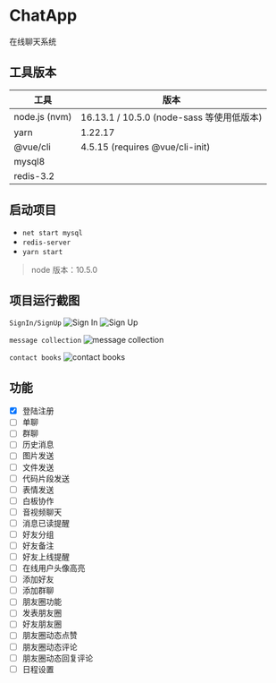 # ChatApp
在线聊天系统

## 工具版本
| 工具          | 版本                                      |
| ------------- | ---------------------------------------- |
| node.js (nvm) | 16.13.1 / 10.5.0 (node-sass 等使用低版本) |
| yarn          | 1.22.17                                  |
| @vue/cli      | 4.5.15 (requires @vue/cli-init)          |
| mysql8        |                                          |
| redis-3.2     |                                          |

## 启动项目
* `net start mysql`
* `redis-server`
* `yarn start`
> node 版本：10.5.0

## 项目运行截图
`SignIn/SignUp`
![Sign In](http://r8txnxmmq.hn-bkt.clouddn.com/images/shot/signin.png)
![Sign Up](http://r8txnxmmq.hn-bkt.clouddn.com/images/shot/signup.png)

`message collection`
![message collection](http://r8txnxmmq.hn-bkt.clouddn.com/images/shot/main.png)

`contact books`
![contact books](http://r8txnxmmq.hn-bkt.clouddn.com/images/shot/contact.png)


## 功能
- [x] 登陆注册
- [ ] 单聊
- [ ] 群聊
- [ ] 历史消息
- [ ] 图片发送
- [ ] 文件发送
- [ ] 代码片段发送
- [ ] 表情发送
- [ ] 白板协作
- [ ] 音视频聊天
- [ ] 消息已读提醒
- [ ] 好友分组
- [ ] 好友备注
- [ ] 好友上线提醒
- [ ] 在线用户头像高亮
- [ ] 添加好友
- [ ] 添加群聊
- [ ] 朋友圈功能
- [ ] 发表朋友圈
- [ ] 好友朋友圈
- [ ] 朋友圈动态点赞
- [ ] 朋友圈动态评论
- [ ] 朋友圈动态回复评论
- [ ] 日程设置